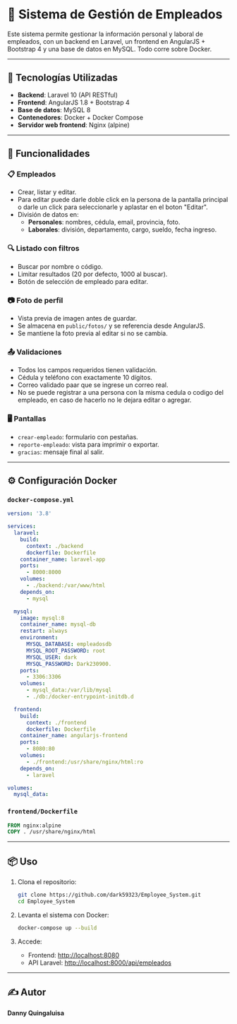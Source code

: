 # 🧾 Sistema de Gestión de Empleados

Este sistema permite gestionar la información personal y laboral de empleados, con un backend en Laravel, un frontend en AngularJS + Bootstrap 4 y una base de datos en MySQL. Todo corre sobre Docker.

---

## 🚀 Tecnologías Utilizadas

- **Backend**: Laravel 10 (API RESTful)
- **Frontend**: AngularJS 1.8 + Bootstrap 4
- **Base de datos**: MySQL 8
- **Contenedores**: Docker + Docker Compose
- **Servidor web frontend**: Nginx (alpine)

---

## 🧠 Funcionalidades

### 📋 Empleados
- Crear, listar y editar.
- Para editar puede darle doble click en la persona de la pantalla principal o darle un click para seleccionarle y aplastar en el boton "Editar".
- División de datos en:
  - **Personales**: nombres, cédula, email, provincia, foto.
  - **Laborales**: división, departamento, cargo, sueldo, fecha ingreso.

### 🔍 Listado con filtros
- Buscar por nombre o código.
- Limitar resultados (20 por defecto, 1000 al buscar).
- Botón de selección de empleado para editar.

### 📷 Foto de perfil
- Vista previa de imagen antes de guardar.
- Se almacena en `public/fotos/` y se referencia desde AngularJS.
- Se mantiene la foto previa al editar si no se cambia.

### 📤 Validaciones
- Todos los campos requeridos tienen validación.
- Cédula y teléfono con exactamente 10 dígitos.
- Correo validado paar que se ingrese un correo real.
- No se puede registrar a una persona con la misma cedula o codigo del empleado, en caso de hacerlo no le dejara editar o agregar.

### 🖥 Pantallas
- `crear-empleado`: formulario con pestañas.
- `reporte-empleado`: vista para imprimir o exportar.
- `gracias`: mensaje final al salir.

---

## ⚙️ Configuración Docker

### `docker-compose.yml`
```yaml
version: '3.8'

services:
  laravel:
    build:
      context: ./backend
      dockerfile: Dockerfile
    container_name: laravel-app
    ports:
      - 8000:8000
    volumes:
      - ./backend:/var/www/html
    depends_on:
      - mysql

  mysql:
    image: mysql:8
    container_name: mysql-db
    restart: always
    environment:
      MYSQL_DATABASE: empleadosdb
      MYSQL_ROOT_PASSWORD: root
      MYSQL_USER: dark
      MYSQL_PASSWORD: Dark230900.
    ports:
      - 3306:3306
    volumes:
      - mysql_data:/var/lib/mysql
      - ./db:/docker-entrypoint-initdb.d

  frontend:
    build:
      context: ./frontend
      dockerfile: Dockerfile
    container_name: angularjs-frontend
    ports:
      - 8080:80
    volumes:
      - ./frontend:/usr/share/nginx/html:ro
    depends_on:
      - laravel

volumes:
  mysql_data:
```

### `frontend/Dockerfile`
```dockerfile
FROM nginx:alpine
COPY . /usr/share/nginx/html
```

---

## 📦 Uso

1. Clona el repositorio:
   ```bash
   git clone https://github.com/dark59323/Employee_System.git
   cd Employee_System
   ```

2. Levanta el sistema con Docker:
   ```bash
   docker-compose up --build
   ```

3. Accede:
   - Frontend: [http://localhost:8080](http://localhost:8080)
   - API Laravel: [http://localhost:8000/api/empleados](http://localhost:8000/api/empleados)

---

## ✍️ Autor

**Danny Quingaluisa**


